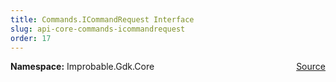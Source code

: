 ```yaml
---
title: Commands.ICommandRequest Interface
slug: api-core-commands-icommandrequest
order: 17
---
```


<p><b>Namespace:</b> Improbable.Gdk.Core<span style="float: right"><a href="https://www.github.com/spatialos/gdk-for-unity/blob/0.3.3/workers/unity/Packages/io.improbable.gdk.core/Commands/CommandComponents.cs/#L3">Source</a></span></p>














